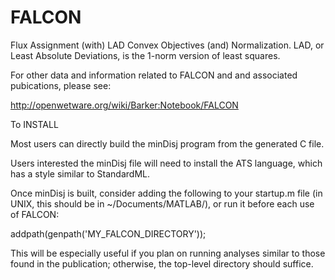 FALCON
====

Flux Assignment (with) LAD Convex Objectives (and) Normalization.
LAD, or Least Absolute Deviations, is the 1-norm version of least squares.


For other data and information related to FALCON and and associated
pubications, please see:

http://openwetware.org/wiki/Barker:Notebook/FALCON


To INSTALL


Most users can directly build the minDisj program from the generated C file.

Users interested the minDisj file will need to install the ATS language, which
has a style similar to StandardML.

Once minDisj is built, consider adding the following to your startup.m
file (in UNIX, this should be in ~/Documents/MATLAB/), or run it
before each use of FALCON:

addpath(genpath('MY_FALCON_DIRECTORY'));

This will be especially useful if you plan on running analyses 
similar to those found in the publication; otherwise, the top-level
directory should suffice.
